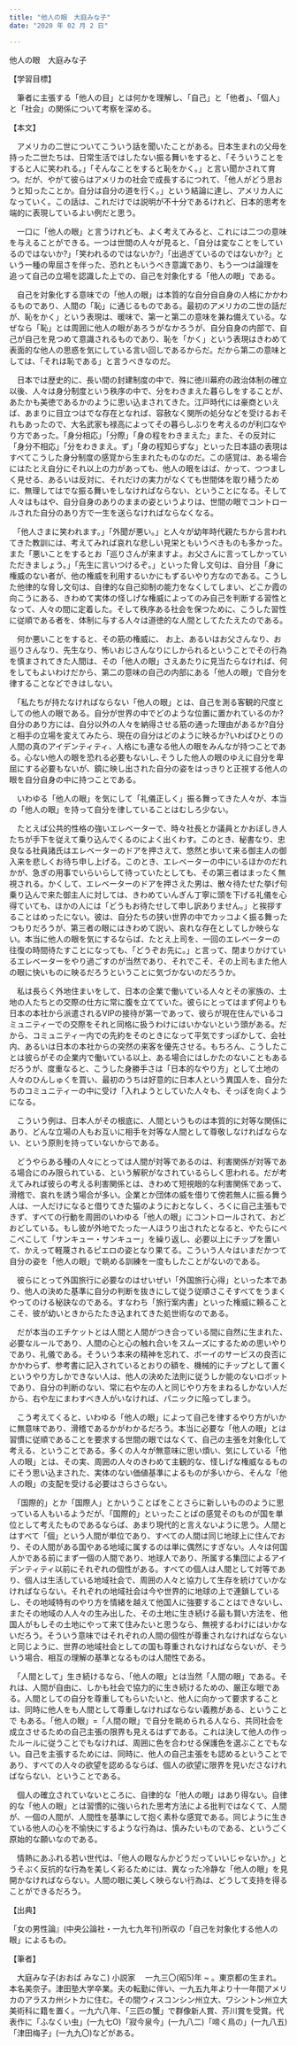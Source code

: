 ```yaml
---
title: "他人の眼　大庭みな子"
date: "2020 年 02 月 2 日"

---
```




他人の眼　大庭みな子

【学習目標】

　筆者に主張する「他人の目」とは何かを理解し、「自己」と「他者」、「個人」と「社会」の関係について考察を深める。

【本文】

　アメリカの二世についてこういう話を聞いたことがある。日本生まれの父母を持った二世たちは、日常生活ではしたない振る舞いをすると、「そういうことをすると人に笑われる。」「そんなことをすると恥をかく。」と言い聞かされて育つ。だが、やがて彼らはアメリカの社会で成長するにつれて、「他人がどう思おうと知ったことか。自分は自分の道を行く。」という結論に達し、アメリカ人になっていく。この話は、これだけでは説明が不十分であるけれど、日本的思考を端的に表現しているよい例だと思う。

　一口に「他人の眼」と言うけれども、よく考えてみると、これには二つの意味を与えることができる。一つは世間の人々が見ると、「自分は変なことをしているのではないか?」「笑われるのではないか?」「出過ぎているのではないか?」という一種の卑屈さを伴った、恐れともいうべき意識であり、もう一つは論理を
追って自己の立場を認識した上での、自己を対象化する「他人の眼」である。

　自己を対象化する意味での「他人の眼」は本質的な自分自自身の人格にかかわるものであり、人間の「恥」に通じるものである。最初のアメリカの二世の話だが、恥をかく」という表現は、暖味で、第一と第二の意味を兼ね備えている。なぜなら「恥」とは周囲に他人の眼があろうがなかろうが、自分自身の内部で、自己が自己を見つめて意識されるものであり、恥を「かく」という表現はきわめて表面的な他人の思惑を気にしている言い回しであるからだ。だから第二の意味としては、「それは恥である」と言うべきなのだ。

　日本では歴史的に、長い間の封建制度の中で、殊に徳川幕府の政治体制の確立以後、人々は身分制度という秩序の中で、分をわきまえた暮らしをすることが、あたかも美徳であるかのように思い込まされてきた。江戸時代には豪商といえば、あまりに目立つはでな存在となれば、容赦なく関所の処分などを受けるおそれもあったので、大名武家も禄高によってその暮らしぶりを考えるのが利口なやり方であった。「身分相応」「分際」「身の程をわきまえた」また、その反対に「身分不相応」「分をわきまえ。ず」「身の程知らずな」といった日本語の表現はすべてこうした身分制度の感覚から生まれたものなのだ。この感覚は、ある場合にはたとえ自分にそれ以上の力があっても、他人の眼をはば、かって、つつましく見せる、あるいは反対に、それだけの実力がなくても世間体を取り繕うために、無理してはでな振る舞いをしなければならない、ということになる。そして人々はもはや、自分自身のありのままの姿というよりは、世間の眼でコントロールされた自分のあり方で一生を送らなければならなくなる。

　「他人さまに笑われます。」「外聞が悪い。」と人々が幼年時代親たちから言われてきた教訓には、考えてみれば哀れな悲しい見栄ともいうべきものも多かった。また「悪いことをするとお「巡りさんが来ますよ。お父さんに言ってしかっていただきましょう。」「先生に言いつけるぞ。」といった脅し文句は、自分目「身に権威のない者が、他の権威を利用するいかにもずるいやり方なのである。こうした他律的な脅し文句は、自律的な自己抑制の能力をなくしてしまい、どこか霞の向こうにある、きわめて実体の怪しげな権威によってのみ自己を判断する習性となって、人々の間に定着した。そして秩序ある社会を保つために、こうした習性に従順である者を、体制に与する人々は道徳的な人間としてたたえたのである。

　何か悪いことをすると、その筋の権威に、 お上、あるいはお父さんなり、お巡りさんなり、先生なり、怖いおじさんなりにしかられるということでその行為を慎まされてきた人間は、その「他人の眼」さえあたりに見当たらなければ、何をしてもよいわけだから、第二の意味の自己の内部にある「他人の眼」で自分を律することなどできはしない。

　「私たちが持たなければならない「他人の眼」とは、自己を測る客観的尺度としての他人の眼である。自分が世界の中でどのような位置に置かれているのか?自分のあり方には、自分以外の人々を納得させる筋の通った理由があるか?自分と相手の立場を変えてみたら、現在の自分はどのように映るか?いわばひとりの人間の真のアイデンティティ、人格にも連なる他人の眼をみんなが持つことである。心ない他人の眼を恐れる必要もないし､そうした他人の眼のゆえに自分を卑屈にする必要もないが、鏡に映し出された自分の姿をはっきりと正視する他人の眼を自分自身の中に持つことである。

　いわゆる「他人の眼」を気にして「礼儀正しく」振る舞ってきた人々が、本当の「他人の眼」を持って自分を律していることはむしろ少ない。

　たとえば公共的性格の強いエレベーターで、時々社長とか議員とかおぼしき人たちが手下を従えて乗り込んでくるのによく出くわす。このとき、秘書なり、忠良なる社員諸氏はエレベーターのドアを押さえて、悠然と歩いて来る御主人の御入来を悲しくお待ち申し上げる。このとき、エレベーターの中にいるほかのだれかが、急ぎの用事でいらいらして待っていたとしても、その第三者はまったく無視される。かくして、エレベーターのドアを押さえた男は、散々待たせた挙げ句乗り込んで来た御主人に対しては、きわめていんぎん丁寧に頭を下げる礼儀を心得ていても、ほかの人には「どうもお待たせして申し訳ありません。」と挨拶することはめったにない。彼は、自分たちの狭い世界の中でカッコよく振る舞ったつもりだろうが、第三者の眼にはきわめて説い、哀れな存在としてしか映らない。本当に他人の眼を気にするならば、たとえ上司を、一回のエレベーターの往復の時間待たすことになっても、「どうぞお先に。」と言って、閉まりかけているエレベーターをやり過ごすのが当然であり、それでこそ、その上司もまた他人の眼に快いものに映るだろうということに気づかないのだろうか。

　私は長らく外地住まいをして、日本の企業で働いている人々とその家族の、土地の人たちとの交際の仕方に常に腹を立てていた。彼らにとってはまず何よりも日本の本社から派遣されるVIPの接待が第一であって、彼らが現在住んでいるコミュニティーでの交際をそれと同格に扱うわけにはいかないという頭がある。だから、コミュニティー内での先約をそのときになって平気ですっぽかして、会社内、あるいは日本の本社からの突然の来客を優先させる。もちろん、こうしたことは彼らがその企業内で働いている以上、ある場合にはしかたのないこともあるだろうが、度重なると、こうした身勝手さは「日本的なやり方」として土地の人々のひんしゅくを買い、最初のうちは好意的に日本人という異国人を、自分たちのコミュニティーの中に受け「入れようとしていた人々も、そっぽを向くようになる。

　こういう例は、日本人がその根底に、人間というものは本質的に対等な関係にあり、どんな立場の人もお互いに相手を対等な人間として尊敬しなければならない、という原則を持っていないからである。

　どうやらある種の人々にとっては人間が対等であるのは、利害関係が対等である場合にのみ限られている、という解釈がなされているらしく思われる。だが考えてみれば彼らの考える利害関係とは、きわめて短視眼的な利害関係であって、滑稽で、哀れを誘う場合が多い。企業とか団体の威を借りて傍若無人に振る舞う人は、一人だけになると借りてきた猫のようにおとなしく、ろくに自己主張もできず、すべての行動を周囲のいわゆる「他人の眼」にコントロールされて、おどおどしている。もし彼が外地でたった一人ほうり出されたとなると、やたらにぺこぺこして「サンキュー・サンキュー」を繰り返し、必要以上にチップを置いて、かえって軽蔑されるピエロの姿となり果てる。こういう人々はいまだかつて自分の姿を「他人の眼」で眺める訓練を一度もしたことがないのである。

　彼らにとって外国旅行に必要なのはせいぜい「外国旅行心得」といった本であり、他人の決めた基準に自分の判断を抜きにして従う従順さこそすべてをうまくやってのける秘訣なのである。すなわち「旅行案内書」といった権威に頼ることこそ、彼が幼いときからたたき込まれてきた処世術なのである。

　だが本当のエチケットとは人間と人間がつき合っている間に自然に生まれた、必要なルールであり、人間の心と心の触れ合いをスムーズにするための思いやりであり、礼儀である。そういう本来の精神を忘れて、ボーイのサービスの良否にかかわらず、参考書に記入されているとおりの額を、機械的にチップとして置くというやり方しかできない人は、他人の決めた法則に従うしか能のないロボットであり、自分の判断のない、常に右や左の人と同じやり方をまねるしかない人だから、右や左にまわすべき人がいなければ、パニックに陥ってしまう。

　こう考えてくると、いわゆる「他人の眼」によって自己を律するやり方がいかに無意味であり、滑稽であるかがわかるだろう。本当に必要な「他人の眼」とは習慣に従順であることを要求する世間の眼ではなくて、自己の主張を対象化して考える、ということである。多くの人々が無意味に思い煩い、気にしている「他人の眼」とは、その実、周囲の人々のきわめて主観的な、怪しげな権威なるものにそう思い込まされた、実体のない価値基準によるものが多いから、そんな「他人の眼」の支配を受ける必要はさらさらない。

　「国際的」とか「国際人」とかいうことばをことさらに新しいもののように思っている人もいるようだが、「国際的」といったことばの感覚そのものが国を単位として考えたものであるならば、あまり現代的と言えないように思う。人間とはすべて「個」という人間が単位であり、すべての人間は同じ地球上に住んでおり、その人間がある国やある地域に属するのは単に偶然にすぎない。人々は何国人かである前にまず一個の人間であり、地球人であり、所属する集団によるアイデンティティ以前にそれぞれの個性がある。すべての個人は人間として対等であり、個人は生活している地域社会で、周囲の人々と協力して生存を統けていかなければならない。それぞれの地域社会は今や世界的に地球の上で連鎖しているし、その地域特有のやり方を情緒を越えて他国人に強要することはできないし、またその地域の人人々の生み出した、その土地に生き続ける最も賢い方法を、他国人がもしその土地にやって来て住みたいと思うなら、無視するわけにはいかないだろう。そういう意味ではそれぞれの人間の個性が尊重されなければならないと同じように、世界の地域社会としての国も尊重されなければならないが、そういう場合、相互の理解の基準となるものは人間性である。

　「人間として」生き続けるなら、「他人の眼」とは当然「人間の眼」である。それは、人間が自由に、しかも社会で協力的に生き続けるための、厳正な眼である。人間としての自分を尊重してもらいたいと、他人に向かって要求することは、同時に他人をも人間として尊重しなければならない義務がある、ということで
もある。「他人の眼」=「人間の眼」で自分を眺められる人なら、共同社会を成立させるための自己主張の限界も見えるはずである。これは決して他人の作ったルールに従うことでもなければ、周囲に色を合わせる保護色を選ぶことでもない。自己を主張するためには、同時に、他人の自己主張をも認めるということであり、すべての人々の欲望を認めるならば、個人の欲望に限界を見いださなければならない、ということである。

　個人の確立されていないところに、自律的な「他人の眼」はあり得ない。自律的な「他人の眼」とは習慣的に強いられた思考方法による批判ではなくて、人間が、一個の人間が、人間性を基準にして抱く素朴な感覚である。同じように生きている他人の心を不愉快にするような行為は、慎みたいものである、というごく原始的な願いなのである。

　情熱にあふれる若い世代は、「他人の眼なんかどうだっていいじゃないか。」とうそぶく反抗的な行為を美しく彩るためには、異なった冷静な「他人の眼」を見開かなければならない。人間の眼に美しく映らない行為は、どうして支持を得ることができるだろう。

【出典】

「女の男性論』(中央公論社・一九七九年刊)所収の「自己を対象化する他人の眼」によるもの。

【筆者】

　大庭みな子(おおば みなこ) 小説家
　一九三〇(昭5)年 ~ 。東京都の生まれ。本名美奈子。津田塾大学卒業。夫の転勤に伴い、一九五九年より十一年間アメリカのアラスカ州シトカに住む。その間ウィスコンシン州立大、ワシントン州立大美術科に籍を置く。一九六八年、「三匹の蟹」で群像新人賞、芥川賞を受賞。代表作に「ふなくい虫」(一九七O)「寂今泉今」(一九八二)「啼く鳥の」(一九八五)「津田梅子」(一九九〇)などがある。